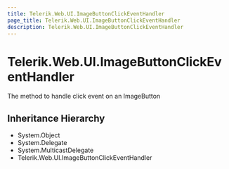 ```yaml
---
title: Telerik.Web.UI.ImageButtonClickEventHandler
page_title: Telerik.Web.UI.ImageButtonClickEventHandler
description: Telerik.Web.UI.ImageButtonClickEventHandler
---
```


# Telerik.Web.UI.ImageButtonClickEventHandler

The method to handle click event on an ImageButton

## Inheritance Hierarchy

* System.Object
* System.Delegate
* System.MulticastDelegate
* Telerik.Web.UI.ImageButtonClickEventHandler

